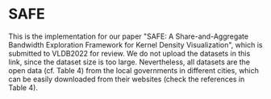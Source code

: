 # SAFE
This is the implementation for our paper "SAFE: A Share-and-Aggregate Bandwidth Exploration Framework for Kernel Density Visualization", which is submitted to VLDB2022 for review. We do not upload the datasets in this link, since the dataset size is too large. Nevertheless, all datasets are the open data (cf. Table 4) from the local governments in different cities, which can be easily downloaded from their websites (check the references in Table 4).
